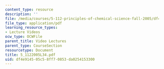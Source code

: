 ```yaml
---
content_type: resource
description: ''
file: /media/courses/5-112-principles-of-chemical-science-fall-2005/df4e914505c58ff70853da0254153300_5_1122005L34.pdf
file_type: application/pdf
learning_resource_types:
- Lecture Videos
ocw_type: OCWFile
parent_title: Video Lectures
parent_type: CourseSection
resourcetype: Document
title: 5_1122005L34.pdf
uid: df4e9145-05c5-8ff7-0853-da0254153300
---
```

